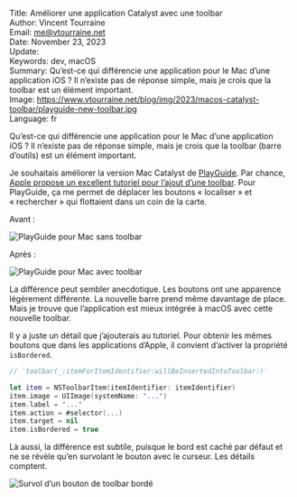 Title:    Améliorer une application Catalyst avec une toolbar  
Author:   Vincent Tourraine  
Email:    me@vtourraine.net  
Date:     November 23, 2023  
Update:   
Keywords: dev, macOS  
Summary:  Qu’est-ce qui différencie une application pour le Mac d’une application iOS ? Il n’existe pas de réponse simple, mais je crois que la toolbar est un élément important.  
Image:    https://www.vtourraine.net/blog/img/2023/macos-catalyst-toolbar/playguide-new-toolbar.jpg  
Language: fr  


Qu’est-ce qui différencie une application pour le Mac d’une application iOS ? Il n’existe pas de réponse simple, mais je crois que la toolbar (barre d’outils) est un élément important.

Je souhaitais améliorer la version Mac Catalyst de [PlayGuide](https://apps.apple.com/app/playguide/id6443413389). Par chance, [Apple propose un excellent tutoriel pour l’ajout d’une toolbar](https://developer.apple.com/tutorials/mac-catalyst/adding-a-toolbar). Pour PlayGuide, ça me permet de déplacer les boutons « localiser » et « rechercher » qui flottaient dans un coin de la carte. 

Avant :

![PlayGuide pour Mac sans toolbar](/blog/img/2023/macos-catalyst-toolbar/playguide-no-toolbar.jpg)

Après :

![PlayGuide pour Mac avec toolbar](/blog/img/2023/macos-catalyst-toolbar/playguide-new-toolbar.jpg)

La différence peut sembler anecdotique. Les boutons ont une apparence légèrement différente. La nouvelle barre prend même davantage de place. Mais je trouve que l’application est mieux intégrée à macOS avec cette nouvelle toolbar. 

Il y a juste un détail que j’ajouterais au tutoriel. Pour obtenir les mêmes boutons que dans les applications d’Apple, il convient d’activer la propriété `isBordered`.

``` Swift
// `toolbar(_:itemForItemIdentifier:willBeInsertedIntoToolbar:)`

let item = NSToolbarItem(itemIdentifier: itemIdentifier)
item.image = UIImage(systemName: "...")
item.label = "..."
item.action = #selector(...)
item.target = nil
item.isBordered = true
```

Là aussi, la différence est subtile, puisque le bord est caché par défaut et ne se révèle qu’en survolant le bouton avec le curseur. Les détails comptent.

![Survol d’un bouton de toolbar bordé](/blog/img/2023/macos-catalyst-toolbar/toolbar-item-bordered.jpg)
